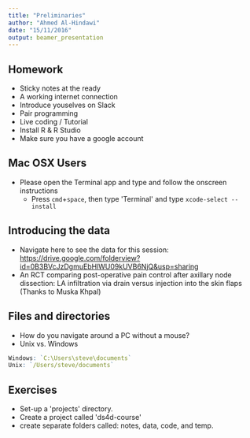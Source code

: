 ```yaml
---
title: "Preliminaries"
author: "Ahmed Al-Hindawi"
date: "15/11/2016"
output: beamer_presentation
---
```


## Homework

- Sticky notes at the ready
- A working internet connection
- Introduce youselves on Slack
- Pair programming
- Live coding / Tutorial
- Install R & R Studio
- Make sure you have a google account

## Mac OSX Users

- Please open the Terminal app and type  and follow the onscreen instructions
	+ Press `cmd`+`space`, then type 'Terminal' and type `xcode-select --install`

## Introducing the data

- Navigate here to see the data for this session: https://drive.google.com/folderview?id=0B3BVcJzDgmuEbHlWU09kUVB6NjQ&usp=sharing
- An RCT comparing post-operative pain control after axillary node dissection: LA infiltration via drain versus injection into the skin flaps (Thanks to Muska Khpal)

## Files and directories

- How do you navigate around a PC without a mouse?
- Unix vs. Windows


```r
Windows: `C:\Users\steve\documents`
Unix: `/Users/steve/documents`
```

## Exercises

- Set-up a 'projects' directory.
- Create a project called 'ds4d-course'
- create separate folders called: notes, data, code, and temp.


